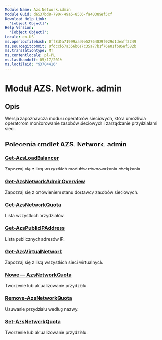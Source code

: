 ```yaml
---
Module Name: Azs.Network.Admin
Module Guid: d6537bd8-790c-49a5-8536-fa40389ef5cf
Download Help Link:
  '[object Object]': 
Help Version:
  '[object Object]': 
Locale: en-US
ms.openlocfilehash: 0ff8d5a71999aaa0e52764829f029d1deaff2249
ms.sourcegitcommit: 0fdccb57a356b6e7c35a77b1f76e01fb96ef582b
ms.translationtype: MT
ms.contentlocale: pl-PL
ms.lasthandoff: 05/17/2019
ms.locfileid: "93704416"
---
```

# Moduł AZS. Network. admin
## Opis
Wersja zapoznawcza modułu operatorów sieciowych, która umożliwia operatorom monitorowanie zasobów sieciowych i zarządzanie przydziałami sieci.

## Polecenia cmdlet AZS. Network. admin
### [Get-AzsLoadBalancer](Get-AzsLoadBalancer.md)
Zapoznaj się z listą wszystkich modułów równoważenia obciążenia.

### [Get-AzsNetworkAdminOverview](Get-AzsNetworkAdminOverview.md)
Zapoznaj się z omówieniem stanu dostawcy zasobów sieciowych.

### [Get-AzsNetworkQuota](Get-AzsNetworkQuota.md)
Lista wszystkich przydziałów.

### [Get-AzsPublicIPAddress](Get-AzsPublicIPAddress.md)
Lista publicznych adresów IP.

### [Get-AzsVirtualNetwork](Get-AzsVirtualNetwork.md)
Zapoznaj się z listą wszystkich sieci wirtualnych.

### [Nowe — AzsNetworkQuota](New-AzsNetworkQuota.md)
Tworzenie lub aktualizowanie przydziału.

### [Remove-AzsNetworkQuota](Remove-AzsNetworkQuota.md)
Usuwanie przydziału według nazwy.

### [Set-AzsNetworkQuota](Set-AzsNetworkQuota.md)
Tworzenie lub aktualizowanie przydziału.

